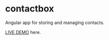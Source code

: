 # contactbox

Angular app for storing and managing contacts.

<a target="_blank" href="https://contactbox-f97ef.firebaseapp.com">LIVE DEMO</a> here.



